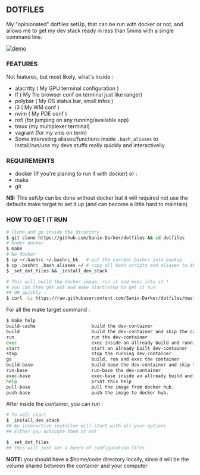 ## DOTFILES

My "opinionated" dotfiles setUp, that can be run with docker or not,
and allows me to get my dev stack ready in less than 5mins with a single command line.

[![demo](https://i.ibb.co/6wJMd2s/stack2.gif)](https://ibb.co/bmR0fxd)

### FEATURES

Not features, but most likely, what's inside :

- alacritty ( My GPU terminal configuration )
- lf ( My file browser conf on terminal just like ranger)
- polybar ( My OS status bar, small infos )
- i3 ( My WM conf )
- nvim ( My PDE conf )
- rofi (for jumping on any running/available app)
- tmux (my multiplexer terminal)
- vagrant (for my vms on term)
- Some interesting aliases/functions inside `.bash_aliases` to install/run/use
    my devs stuffs really quickly and interactivelly

### REQUIREMENTS

- docker (If you're planing to run it with docker)
or :
- make
- git

**NB:** This setUp can be done without docker but it will required not use the defaults
    make target to set it up (and can become a little hard to maintain)

### HOW TO GET IT RUN

```bash
# Clone and go inside the directory
$ git clone https://github.com/Sanix-Darker/dotfiles && cd dotfiles
# Under docker
$ make
# No docker
$ cp ~/.bashrc ~/.bashrc_bk   # put the current bashrc into backup
$ cp .bashrc .bash_aliases ~/ # copy all bash scripts and aliases to $HOME
$ _set_dot_files && _install_dev_stack

# This will build the docker image, run it and exec into it !
# you can then get out and make start/stop to get it run
## OR quickly :
$ curl -Ls https://raw.githubusercontent.com/Sanix-Darker/dotfiles/master/quick.sh | bash
```

For all the make target command :

```bash
$ make help
build-cache                     build the dev-container
build                           build the dev-container and skip the cache
run                             run the dev-container
exec                            exec inside an allready build and running dev-container
start                           start an already built dev-container
stop                            stop the running dev-container
go                              build, run and exec the container
build-base                      build-base the dev-container and skip the cache
run-base                        run-base the dev-container
exec-base                       exec-base inside an allready build and running dev-container
help                            print this help
pull-base                       pull the image from docker hub.
push-base                       push the image to docker hub.
```

After inside the container, you can run :

```bash
# To well start
$ _install_dev_stack
## An interactive installer will start with all your options
## Either you activate them or not

$ _set_dot_files
## this will just set a bunch of configuration files
```

**NOTE:** you should have a $home/code directory locally, since it will be the volume shared
    between the container and your computer
